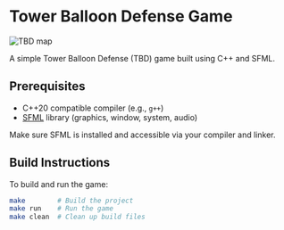 # Tower Balloon Defense Game
![TBD map](https://drive.google.com/file/d/1KmHVsc6r62KlrVfX1pctPzivmhOrTcsK/view?usp=drive_link)  

A simple Tower Balloon Defense (TBD) game built using C++ and SFML.

## Prerequisites

- C++20 compatible compiler (e.g., `g++`)
- [SFML](https://www.sfml-dev.org/) library (graphics, window, system, audio)

Make sure SFML is installed and accessible via your compiler and linker.

## Build Instructions

To build and run the game:

```bash
make        # Build the project
make run    # Run the game
make clean  # Clean up build files

